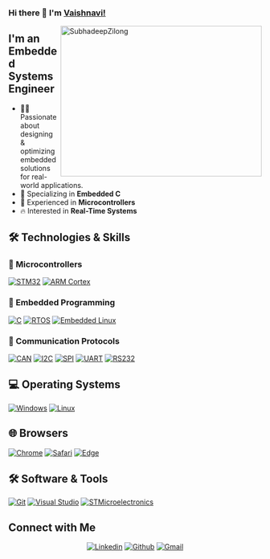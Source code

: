 ### Hi there 👋 I'm [Vaishnavi!](https://github.com/Vaishnavi-2401/)

<p><img align="right" height="300" width="400" src="https://hackster.imgix.net/uploads/attachments/1743870/ch32v103export_9LVgOSOCGq.gif?auto=compress%2Cformat&gifq=35&w=1280&h=960&fit=max" alt="SubhadeepZilong" /></p>


## I'm an Embedded Systems Engineer

- 👩‍💻 Passionate about designing & optimizing embedded solutions for real-world applications.
- 🌱 Specializing in **Embedded C**
- 🔋 Experienced in **Microcontrollers**
- 🔥 Interested in **Real-Time Systems**

## 🛠️ Technologies & Skills

### 🔹 Microcontrollers
<p> 
	<a href="#"><img alt="STM32" src="https://img.shields.io/badge/STM32-0078D6?logo=stmicroelectronics&logoColor=white"></a> 
	<a href="#"><img alt="ARM Cortex" src="https://img.shields.io/badge/ARM_Cortex-00979D?logo=arm&logoColor=white"></a> 
</p>

### 🔹 Embedded Programming
<p> 
	<a href="#"><img alt="C" src="https://img.shields.io/badge/C%20-%2300599C.svg?logo=c&logoColor=white"></a> 
	<a href="#"><img alt="RTOS" src="https://img.shields.io/badge/RTOS-%234285F4.svg?logo=linux&logoColor=white"></a> 
	<a href="#"><img alt="Embedded Linux" src="https://img.shields.io/badge/FOS-Embedded%20Linux-%2320232A"></a> 
</p>

### 🔹 Communication Protocols
<p> 
	<a href="#"><img alt="CAN" src="https://img.shields.io/badge/CAN-0052CC?logo=protocol&logoColor=white"></a> 
	<a href="#"><img alt="I2C" src="https://img.shields.io/badge/I2C-0052CC?logo=protocol&logoColor=white"></a> 
	<a href="#"><img alt="SPI" src="https://img.shields.io/badge/SPI-0052CC?logo=protocol&logoColor=white"></a> 
	<a href="#"><img alt="UART" src="https://img.shields.io/badge/UART-0052CC?logo=protocol&logoColor=white"></a> 
	<a href="#"><img alt="RS232" src="https://img.shields.io/badge/RS232-0052CC?logo=protocol&logoColor=white"></a> 
</p>

## 💻 Operating Systems
<p>
	<a href="#"><img alt="Windows" src="https://img.shields.io/badge/Windows-0078D6?logo=windows&logoColor=white"></a>
	<a href="#"><img alt="Linux" src="https://img.shields.io/badge/Linux-FCC624?logo=linux&logoColor=black"></a>
</p>

## 🌐 Browsers
<p>
	<a href="#"><img alt="Chrome" src="https://img.shields.io/badge/Google_chrome-4285F4?logo=Google-Chrome&logoColor=white"></a>
	<a href="#"><img alt="Safari" src="https://img.shields.io/badge/Safari-FF1B2D?logo=Safari&logoColor=white"></a>
	<a href="#"><img alt="Edge" src="https://img.shields.io/badge/Microsoft_Edge-0078D7?logo=Microsoft-edge&logoColor=white"></a>
</p>

## 🛠️ Software & Tools
<p>
  <a href="#"><img alt="Git" src="https://img.shields.io/badge/Git-%23F05033.svg?logo=git&logoColor=white"></a>
  <a href="#"><img alt="Visual Studio" src="https://img.shields.io/badge/Visual%20Studio-5C2D91.svg?logo=visual-studio&logoColor=white"></a>
  <a href="#"><img alt="STMicroelectronics" src="https://img.shields.io/badge/STMicroelectronics-03234B.svg?logo=STMicroelectronics&logoColor=white"></a>
</p>

## Connect with Me
<p align="center">
  <a href="https://www.linkedin.com/in/vaishnavi-chirmade-a08135222?utm_source=share&utm_campaign=share_via&utm_content=profile&utm_medium=ios_app"><img alt="Linkedin" title="Vaishnavi Chirmade Linkedin" src="https://img.shields.io/badge/LinkedIn-0077B5?style=for-the-badge&logo=linkedin&logoColor=white"></a>
  <a href="https://github.com/Vaishnavi-2401"><img alt="Github" title="Vaishnavi Chirmade Github" src="https://img.shields.io/badge/GitHub-100000?style=for-the-badge&logo=github&logoColor=white"></a>
  <a href="mailto:vaishnavi.chirmade@gmail.com"><img alt="Gmail" title="Vaishnavi Chirmade Gmail" src="https://img.shields.io/badge/Gmail-D14836?style=for-the-badge&logo=gmail&logoColor=white"></a>
</p>
